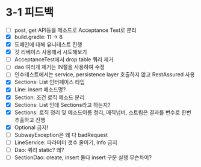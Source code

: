 # 3-1 피드백

- [ ] post, get API등을 메소드로 Acceptance Test로 분리
- [x] build.gradle: 11 -> 8
- [x] 도메인에 대해 유니테스트 진행
- [x] 깃 리베이스 사용해서 시도해보기
- [ ] AcceptanceTest에서 drop table 쿼리 제거
- [ ] dao 여러개 제거는 IN절을 사용하여 수정
- [ ] 인수테스트에서는 service, persistence layer 호출하지 않고 RestAssured 사용
- [x] Sections: List 인터페이스 타입
- [x] Line: insert 메소드명?
- [x] Section: 조건 로직 메소드 분리
- [x] Sections: List<Station> 인데 Sections라고 하는지?
- [x] Sections: 로직 정리 및 메소드이름 정리, 매직넘버, 스트림은 결과를 변수로 한번 추출하고 진행
- [x] Optional 금지!
- [ ] SubwayException은 왜 다 badRequest
- [ ] LineService: 파라미터 갯수 줄이기, Info 금지
- [ ] Dao: 쿼리 static? 왜?
- [ ] SectionDao: create, insert 둘다 insert 구문 실행 무슨차이?